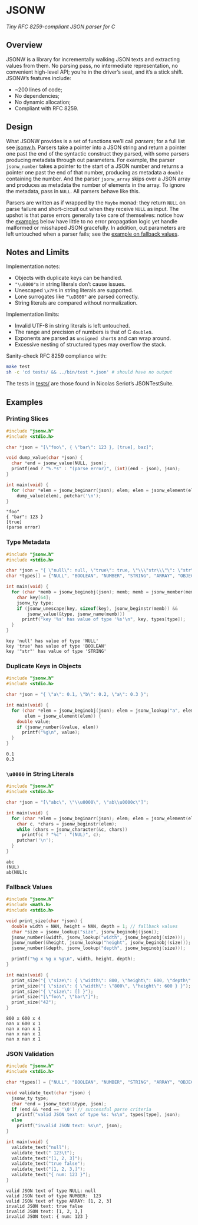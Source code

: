 # JSONW

_Tiny RFC 8259-compliant JSON parser for C_

## Overview

JSONW is a library for incrementally walking JSON texts and extracting values from them. No parsing pass, no intermediate representation, no convenient high-level API; you’re in the driver’s seat, and it’s a stick shift. JSONW’s features include:

- ~200 lines of code;
- No dependencies;
- No dynamic allocation;
- Compliant with RFC 8259.

## Design

What JSONW provides is a set of functions we’ll call _parsers_; for a full list see [jsonw.h](jsonw.h). Parsers take a pointer into a JSON string and return a pointer one past the end of the syntactic construct they parsed, with some parsers producing metadata through out parameters. For example, the parser `jsonw_number` takes a pointer to the start of a JSON number and returns a pointer one past the end of that number, producing as metadata a `double` containing the number. And the parser `jsonw_array` skips over a JSON array and produces as metadata the number of elements in the array. To ignore the metadata, pass in `NULL`. All parsers behave like this.

Parsers are written as if wrapped by the `Maybe` monad: they return `NULL` on parse failure and short-circuit out when they receive `NULL` as input. The upshot is that parse errors generally take care of themselves: notice how the [examples](#examples) below have little to no error propagation logic yet handle malformed or misshaped JSON gracefully. In addition, out parameters are left untouched when a parser fails; see the [example on fallback values](#fallback%20values).

## Notes and Limits

Implementation notes:

- Objects with duplicate keys can be handled.
- `"\u0000"`s in string literals don’t cause issues.
- Unescaped `\x7F`s in string literals are supported.
- Lone surrogates like `"\uD800"` are parsed correctly.
- String literals are compared without normalization.

Implementation limits:

- Invalid UTF-8 in string literals is left untouched.
- The range and precision of numbers is that of C `double`s.
- Exponents are parsed as `unsigned short`s and can wrap around.
- Excessive nesting of structured types may overflow the stack.

Sanity-check RFC 8259 compliance with:

```sh
make test
sh -c 'cd tests/ && ../bin/test *.json' # should have no output
```

The tests in [tests/](tests/) are those found in Nicolas Seriot’s JSONTestSuite.

## Examples

### Printing Slices

```c
#include "jsonw.h"
#include <stdio.h>

char *json = "[\"foo\", { \"bar\": 123 }, [true], baz]";

void dump_value(char *json) {
  char *end = jsonw_value(NULL, json);
  printf(end ? "%.*s" : "(parse error)", (int)(end - json), json);
}

int main(void) {
  for (char *elem = jsonw_beginarr(json); elem; elem = jsonw_element(elem))
    dump_value(elem), putchar('\n');
}
```

```
"foo"
{ "bar": 123 }
[true]
(parse error)
```

### Type Metadata

```c
#include "jsonw.h"
#include <stdio.h>

char *json = "{ \"null\": null, \"true\": true, \"\\\"str\\\"\": \"str\"}";
char *types[] = {"NULL", "BOOLEAN", "NUMBER", "STRING", "ARRAY", "OBJECT"};

int main(void) {
  for (char *memb = jsonw_beginobj(json); memb; memb = jsonw_member(memb)) {
    char key[64];
    jsonw_ty type;
    if (jsonw_unescape(key, sizeof(key), jsonw_beginstr(memb)) &&
        jsonw_value(&type, jsonw_name(memb)))
      printf("key '%s' has value of type '%s'\n", key, types[type]);
  }
}
```

```
key 'null' has value of type 'NULL'
key 'true' has value of type 'BOOLEAN'
key '"str"' has value of type 'STRING'
```

### Duplicate Keys in Objects

```c
#include "jsonw.h"
#include <stdio.h>

char *json = "{ \"a\": 0.1, \"b\": 0.2, \"a\": 0.3 }";

int main(void) {
  for (char *elem = jsonw_beginobj(json); elem = jsonw_lookup("a", elem);
       elem = jsonw_element(elem)) {
    double value;
    if (jsonw_number(&value, elem))
      printf("%g\n", value);
  }
}
```

```
0.1
0.3
```

### `\u0000` in String Literals

```c
#include "jsonw.h"
#include <stdio.h>

char *json = "[\"abc\", \"\\u0000\", \"ab\\u0000c\"]";

int main(void) {
  for (char *elem = jsonw_beginarr(json); elem; elem = jsonw_element(elem)) {
    char c, *chars = jsonw_beginstr(elem);
    while (chars = jsonw_character(&c, chars))
      printf(c ? "%c" : "(NUL)", c);
    putchar('\n');
  }
}
```

```
abc
(NUL)
ab(NUL)c
```

### Fallback Values

```c
#include "jsonw.h"
#include <math.h>
#include <stdio.h>

void print_size(char *json) {
  double width = NAN, height = NAN, depth = 1; // fallback values
  char *size = jsonw_lookup("size", jsonw_beginobj(json));
  jsonw_number(&width, jsonw_lookup("width", jsonw_beginobj(size)));
  jsonw_number(&height, jsonw_lookup("height", jsonw_beginobj(size)));
  jsonw_number(&depth, jsonw_lookup("depth", jsonw_beginobj(size)));

  printf("%g x %g x %g\n", width, height, depth);
}

int main(void) {
  print_size("{ \"size\": { \"width\": 800, \"height\": 600, \"depth\": 4 } }");
  print_size("{ \"size\": { \"width\": \"800\", \"height\": 600 } }");
  print_size("{ \"size\": [] }");
  print_size("[\"foo\", \"bar\"]");
  print_size("42");
}
```

```
800 x 600 x 4
nan x 600 x 1
nan x nan x 1
nan x nan x 1
nan x nan x 1
```

### JSON Validation

```c
#include "jsonw.h"
#include <stdio.h>

char *types[] = {"NULL", "BOOLEAN", "NUMBER", "STRING", "ARRAY", "OBJECT"};

void validate_text(char *json) {
  jsonw_ty type;
  char *end = jsonw_text(&type, json);
  if (end && *end == '\0') // successful parse criteria
    printf("valid JSON text of type %s: %s\n", types[type], json);
  else
    printf("invalid JSON text: %s\n", json);
}

int main(void) {
  validate_text("null");
  validate_text(" 123\t");
  validate_text("[1, 2, 3]");
  validate_text("true false");
  validate_text("[1, 2, 3,]");
  validate_text("{ num: 123 }");
}
```

```
valid JSON text of type NULL: null
valid JSON text of type NUMBER:  123
valid JSON text of type ARRAY: [1, 2, 3]
invalid JSON text: true false
invalid JSON text: [1, 2, 3,]
invalid JSON text: { num: 123 }
```
